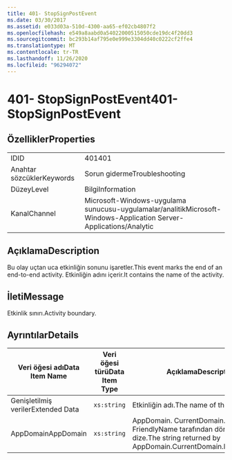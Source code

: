 ```yaml
---
title: 401- StopSignPostEvent
ms.date: 03/30/2017
ms.assetid: e033d03a-510d-4300-aa65-ef02cb4807f2
ms.openlocfilehash: e549a8aabd0a54022000515050cde19dc4f20dd3
ms.sourcegitcommit: bc293b14af795e0e999e3304dd40c0222cf2ffe4
ms.translationtype: MT
ms.contentlocale: tr-TR
ms.lasthandoff: 11/26/2020
ms.locfileid: "96294072"
---
```

# <a name="401--stopsignpostevent"></a><span data-ttu-id="b26f1-102">401- StopSignPostEvent</span><span class="sxs-lookup"><span data-stu-id="b26f1-102">401- StopSignPostEvent</span></span>

## <a name="properties"></a><span data-ttu-id="b26f1-103">Özellikler</span><span class="sxs-lookup"><span data-stu-id="b26f1-103">Properties</span></span>  
  
|||  
|-|-|  
|<span data-ttu-id="b26f1-104">ID</span><span class="sxs-lookup"><span data-stu-id="b26f1-104">ID</span></span>|<span data-ttu-id="b26f1-105">401</span><span class="sxs-lookup"><span data-stu-id="b26f1-105">401</span></span>|  
|<span data-ttu-id="b26f1-106">Anahtar sözcükler</span><span class="sxs-lookup"><span data-stu-id="b26f1-106">Keywords</span></span>|<span data-ttu-id="b26f1-107">Sorun giderme</span><span class="sxs-lookup"><span data-stu-id="b26f1-107">Troubleshooting</span></span>|  
|<span data-ttu-id="b26f1-108">Düzey</span><span class="sxs-lookup"><span data-stu-id="b26f1-108">Level</span></span>|<span data-ttu-id="b26f1-109">Bilgi</span><span class="sxs-lookup"><span data-stu-id="b26f1-109">Information</span></span>|  
|<span data-ttu-id="b26f1-110">Kanal</span><span class="sxs-lookup"><span data-stu-id="b26f1-110">Channel</span></span>|<span data-ttu-id="b26f1-111">Microsoft-Windows-uygulama sunucusu-uygulamalar/analitik</span><span class="sxs-lookup"><span data-stu-id="b26f1-111">Microsoft-Windows-Application Server-Applications/Analytic</span></span>|  
  
## <a name="description"></a><span data-ttu-id="b26f1-112">Açıklama</span><span class="sxs-lookup"><span data-stu-id="b26f1-112">Description</span></span>  

 <span data-ttu-id="b26f1-113">Bu olay uçtan uca etkinliğin sonunu işaretler.</span><span class="sxs-lookup"><span data-stu-id="b26f1-113">This event marks the end of an end-to-end activity.</span></span> <span data-ttu-id="b26f1-114">Etkinliğin adını içerir.</span><span class="sxs-lookup"><span data-stu-id="b26f1-114">It contains the name of the activity.</span></span>  
  
## <a name="message"></a><span data-ttu-id="b26f1-115">İleti</span><span class="sxs-lookup"><span data-stu-id="b26f1-115">Message</span></span>  

 <span data-ttu-id="b26f1-116">Etkinlik sınırı.</span><span class="sxs-lookup"><span data-stu-id="b26f1-116">Activity boundary.</span></span>  
  
## <a name="details"></a><span data-ttu-id="b26f1-117">Ayrıntılar</span><span class="sxs-lookup"><span data-stu-id="b26f1-117">Details</span></span>  
  
|<span data-ttu-id="b26f1-118">Veri öğesi adı</span><span class="sxs-lookup"><span data-stu-id="b26f1-118">Data Item Name</span></span>|<span data-ttu-id="b26f1-119">Veri öğesi türü</span><span class="sxs-lookup"><span data-stu-id="b26f1-119">Data Item Type</span></span>|<span data-ttu-id="b26f1-120">Açıklama</span><span class="sxs-lookup"><span data-stu-id="b26f1-120">Description</span></span>|  
|--------------------|--------------------|-----------------|  
|<span data-ttu-id="b26f1-121">Genişletilmiş veriler</span><span class="sxs-lookup"><span data-stu-id="b26f1-121">Extended Data</span></span>|`xs:string`|<span data-ttu-id="b26f1-122">Etkinliğin adı.</span><span class="sxs-lookup"><span data-stu-id="b26f1-122">The name of the activity.</span></span>|  
|<span data-ttu-id="b26f1-123">AppDomain</span><span class="sxs-lookup"><span data-stu-id="b26f1-123">AppDomain</span></span>|`xs:string`|<span data-ttu-id="b26f1-124">AppDomain. CurrentDomain. FriendlyName tarafından döndürülen dize.</span><span class="sxs-lookup"><span data-stu-id="b26f1-124">The string returned by AppDomain.CurrentDomain.FriendlyName.</span></span>|

